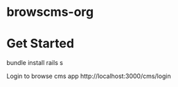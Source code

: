 browscms-org
============

# Get Started
bundle install
rails s

Login to browse cms app http://localhost:3000/cms/login


